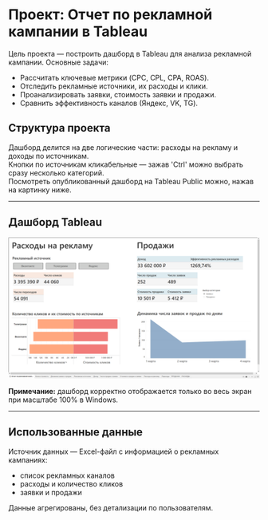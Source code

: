 # Проект: Отчет по рекламной кампании в Tableau

Цель проекта — построить дашборд в Tableau для анализа рекламной кампании. Основные задачи:  
- Рассчитать ключевые метрики (CPC, CPL, CPA, ROAS).  
- Отследить рекламные источники, их расходы и клики.  
- Проанализировать заявки, стоимость заявки и продажи.  
- Сравнить эффективность каналов (Яндекс, VK, TG).  

## Структура проекта

Дашборд делится на две логические части: расходы на рекламу и доходы по источникам.  
Кнопки по источникам кликабельные — зажав 'Ctrl' можно выбрать сразу несколько категорий.  
Посмотреть опубликованный дашборд на Tableau Public можно, нажав на картинку ниже.

---

## Дашборд Tableau

[![Скриншот дашборда](image.png)](https://public.tableau.com/app/profile/vladislav.chekun/viz/_17565841307720/sheet0?publish=yes)

**Примечание:** дашборд корректно отображается только во весь экран при масштабе 100% в Windows.

---

## Использованные данные

Источник данных — Excel-файл с информацией о рекламных кампаниях:  
- список рекламных каналов
- расходы и количество кликов
- заявки и продажи  

Данные агрегированы, без детализации по пользователям.